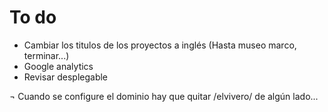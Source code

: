 # To do
- Cambiar los titulos de los proyectos a inglés (Hasta museo marco, terminar...)
- Google analytics
- Revisar desplegable

¬ Cuando se configure el dominio hay que quitar /elvivero/ de algún lado...